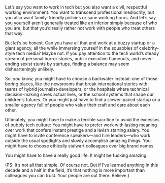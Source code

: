 

Let’s say you want to work in tech but you also want a civil, respectful working environment. You want to
transcend professional mediocrity, but you also want family-friendly policies or sane working hours. And
let’s say you yourself aren’t generally treated like an inferior simply because of who you are, but that
you’d really rather not work with people who treat others that way.

But let’s be honest. Can you have all that and work at a buzzy startup or a giant agency, all the while
immersing yourself in the squabbles of celebrity-style tech media? Maybe not. If you pay attention to the tech
world’s steady stream of personal horror stories, public executive flameouts, and never-ending sexist stunts
by startups, finding a balance may seem dishearteningly unlikely.

So, you know, you might have to choose a backwater instead: one of those boring places, like the newsrooms
that break international stories with teams of hybrid journalist-developers, or the hospitals where technical
decision-making saves actual lives, or the school systems that shape our children’s futures. Or you might
just have to find a slower-paced startup or a smaller agency full of people who value their craft and care
about each other.

Ultimately, you might have to make a terrible sacrifice to avoid the excesses of bubbly tech culture: You
might have to prefer work with lasting meaning over work that confers instant prestige and a lavish starting
salary. You might have to invite conference speakers—and hire leaders—who work outside the usual
spotlights and slowly accomplish amazing things. You might have to choose ethically stalwart colleagues over
big brand names. 

You might have to have a really good life. It might be fucking amazing.

(PS: It’s not all that simple. Of course not. But if I’ve learned anything in this decade and a half in
the field, it’s that nothing is more important than colleagues you can trust. Your people are out there.
Believe.) 